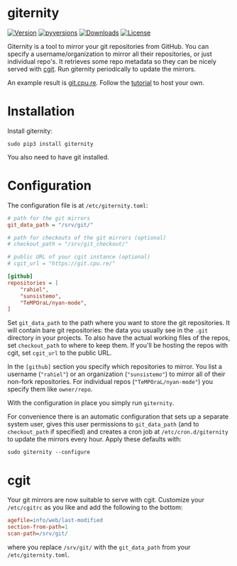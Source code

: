 # giternity

[![Version](https://img.shields.io/pypi/v/giternity.svg)](https://pypi.python.org/pypi/giternity)
[![pyversions](https://img.shields.io/pypi/pyversions/giternity.svg)](https://pypi.python.org/pypi/giternity)
[![Downloads](https://www.cpu.re/static/giternity/downloads.svg)](https://www.cpu.re/static/giternity/downloads-by-python-version.txt)
[![License](https://img.shields.io/badge/License-GPLv3+-blue.svg)](https://github.com/rahiel/giternity/blob/master/LICENSE.txt)

Giternity is a tool to mirror your git repositories from GitHub. You can specify
a username/organization to mirror all their repositories, or just individual
repo's. It retrieves some repo metadata so they can be nicely served with
[cgit][]. Run giternity periodically to update the mirrors.

An example result is [git.cpu.re][]. Follow the [tutorial][] to host your own.

[cgit]: https://git.zx2c4.com/cgit/about/
[git.cpu.re]: https://git.cpu.re/
[tutorial]: https://www.cpu.re/mirror-git-repositories-and-serve-them-with-cgit/

# Installation

Install giternity:

``` shell
sudo pip3 install giternity
```

You also need to have git installed.

# Configuration

The configuration file is at `/etc/giternity.toml`:
<!-- TODO: ini should be toml when pygments has toml support -->
``` ini
# path for the git mirrors
git_data_path = "/srv/git/"

# path for checkouts of the git mirrors (optional)
# checkout_path = "/srv/git_checkout/"

# public URL of your cgit instance (optional)
# cgit_url = "https://git.cpu.re/"

[github]
repositories = [
    "rahiel",
    "sunsistemo",
    "TeMPOraL/nyan-mode",
]
```

Set `git_data_path` to the path where you want to store the git repositories. It
will contain bare git repositories: the data you usually see in the `.git`
directory in your projects. To also have the actual working files of the repos,
set `checkout_path` to where to keep them. If you'll be hosting the repos with
cgit, set `cgit_url` to the public URL.

In the `[github]` section you specify which repositories to mirror. You list a
username (`"rahiel"`) or an organization (`"sunsistemo"`) to mirror all of their
non-fork repositories. For individual repos (`"TeMPOraL/nyan-mode"`) you specify
them like `owner/repo`.

With the configuration in place you simply run `giternity`.

For convenience there is an automatic configuration that sets up a separate
system user, gives this user permissions to `git_data_path` (and to
`checkout_path` if specified) and creates a cron job at `/etc/cron.d/giternity`
to update the mirrors every hour. Apply these defaults with:

``` shell
sudo giternity --configure
```

# cgit

Your git mirrors are now suitable to serve with cgit. Customize your
`/etc/cgitrc` as you like and add the following to the bottom:

``` ini
agefile=info/web/last-modified
section-from-path=1
scan-path=/srv/git/
```

where you replace `/srv/git/` with the `git_data_path` from your
`/etc/giternity.toml`.
